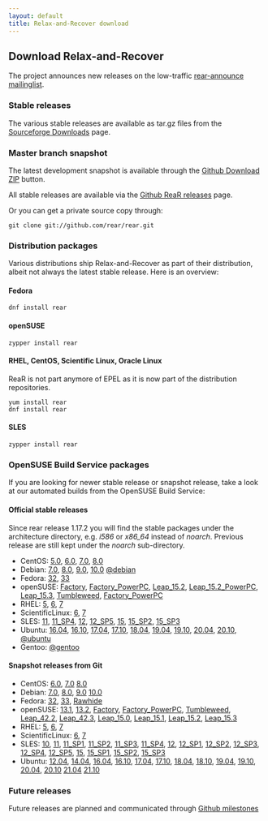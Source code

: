 ```yaml
---
layout: default
title: Relax-and-Recover download
---
```


## Download Relax-and-Recover
The project announces new releases on the low-traffic [rear-announce mailinglist](http://lists.relax-and-recover.org/mailman/listinfo/rear-announce).


### Stable releases
The various stable releases are available as tar.gz files from the
[Sourceforge Downloads](https://sourceforge.net/projects/rear/files/rear/) page.


### Master branch snapshot
The latest development snapshot is available through the [Github Download ZIP](https://github.com/rear/rear/archive/master.zip) button.

All stable releases are available via the [Github ReaR releases](https://github.com/rear/rear/releases) page.

Or you can get a private source copy through:

    git clone git://github.com/rear/rear.git


### Distribution packages
Various distributions ship Relax-and-Recover as part of their distribution,
albeit not always the latest stable release. Here is an overview:

#### Fedora

    dnf install rear

#### openSUSE

    zypper install rear

#### RHEL, CentOS, Scientific Linux, Oracle Linux
ReaR is not part anymore of EPEL as it is now part of the distribution repositories.

    yum install rear
    dnf install rear

#### SLES

    zypper install rear


### OpenSUSE Build Service packages
If you are looking for newer stable release or snapshot release, take a look at
our automated builds from the OpenSUSE Build Service:

#### Official stable releases
Since rear release 1.17.2 you will find the stable packages under the architecture directory, e.g. *i586* or *x86_64* instead of *noarch*. Previous release are still kept under the *noarch* sub-directory.

 * CentOS:
    [5.0](http://download.opensuse.org/repositories/Archiving:/Backup:/Rear/CentOS_CentOS-5/),
    [6.0](http://download.opensuse.org/repositories/Archiving:/Backup:/Rear/CentOS_CentOS-6/),
    [7.0](http://download.opensuse.org/repositories/Archiving:/Backup:/Rear/CentOS_7/),
    [8.0](http://download.opensuse.org/repositories/Archiving:/Backup:/Rear/CentOS_8/)
 * Debian:
    [7.0](http://download.opensuse.org/repositories/Archiving:/Backup:/Rear/Debian_7.0/),
    [8.0](http://download.opensuse.org/repositories/Archiving:/Backup:/Rear/Debian_8.0/),
    [9.0](http://download.opensuse.org/repositories/Archiving:/Backup:/Rear/Debian_9.0/),
    [10.0](http://download.opensuse.org/repositories/Archiving:/Backup:/Rear/Debian_10/)
    [@debian](https://tracker.debian.org/pkg/rear)
 * Fedora:
    [32](http://download.opensuse.org/repositories/Archiving:/Backup:/Rear/Fedora_32/),
    [33](http://download.opensuse.org/repositories/Archiving:/Backup:/Rear/Fedora_33/)
 * openSUSE:
    [Factory](http://download.opensuse.org/repositories/Archiving:/Backup:/Rear/openSUSE_Factory/),
    [Factory_PowerPC](http://download.opensuse.org/repositories/Archiving:/Backup:/Rear/openSUSE_Factory_PowerPC/),
    [Leap_15.2](http://download.opensuse.org/repositories/Archiving:/Backup:/Rear/openSUSE_Leap_15.2/),
    [Leap_15.2_PowerPC](http://download.opensuse.org/repositories/Archiving:/Backup:/Rear/openSUSE_Leap_15.2_PowerPC/),
    [Leap_15.3](http://download.opensuse.org/repositories/Archiving:/Backup:/Rear/openSUSE_Leap_15.3/),
    [Tumbleweed](http://download.opensuse.org/repositories/Archiving:/Backup:/Rear/openSUSE_Tumbleweed/),
    [Factory_PowerPC](http://download.opensuse.org/repositories/Archiving:/Backup:/Rear:/Snapshot/openSUSE_Factory_PowerPC/)
 * RHEL:
    [5](http://download.opensuse.org/repositories/Archiving:/Backup:/Rear/RedHat_RHEL-5/),
    [6](http://download.opensuse.org/repositories/Archiving:/Backup:/Rear/RedHat_RHEL-6/),
    [7](http://download.opensuse.org/repositories/Archiving:/Backup:/Rear/RHEL_7/)
 * ScientificLinux:
    [6](http://download.opensuse.org/repositories/Archiving:/Backup:/Rear/ScientificLinux_6/),
    [7](http://download.opensuse.org/repositories/Archiving:/Backup:/Rear/ScientificLinux_7/)
 * SLES:
    [11](http://download.opensuse.org/repositories/Archiving:/Backup:/Rear/SLE_11/),
    [11_SP4](http://download.opensuse.org/repositories/Archiving:/Backup:/Rear/SLE_11_SP4/),
    [12](http://download.opensuse.org/repositories/Archiving:/Backup:/Rear/SLE_12/),
    [12_SP5](http://download.opensuse.org/repositories/Archiving:/Backup:/Rear/SLE_12_SP5/),
    [15](http://download.opensuse.org/repositories/Archiving:/Backup:/Rear/SLE_15/),
    [15_SP2](http://download.opensuse.org/repositories/Archiving:/Backup:/Rear/SLE_15_SP2/),
    [15_SP3](http://download.opensuse.org/repositories/Archiving:/Backup:/Rear/SLE_15_SP3/)
 * Ubuntu:
    [16.04](http://download.opensuse.org/repositories/Archiving:/Backup:/Rear/xUbuntu_16.04/),
    [16.10](http://download.opensuse.org/repositories/Archiving:/Backup:/Rear/xUbuntu_16.10/),
    [17.04](http://download.opensuse.org/repositories/Archiving:/Backup:/Rear/xUbuntu_17.04/),
    [17.10](http://download.opensuse.org/repositories/Archiving:/Backup:/Rear/xUbuntu_17.10/),
    [18.04](http://download.opensuse.org/repositories/Archiving:/Backup:/Rear/xUbuntu_18.04/),
    [19.04](http://download.opensuse.org/repositories/Archiving:/Backup:/Rear/xUbuntu_19.04/),
    [19.10](http://download.opensuse.org/repositories/Archiving:/Backup:/Rear/xUbuntu_19.10/),
    [20.04](http://download.opensuse.org/repositories/Archiving:/Backup:/Rear/xUbuntu_20.04/),
    [20.10](http://download.opensuse.org/repositories/Archiving:/Backup:/Rear/xUbuntu_20.10/),
    [@ubuntu](https://launchpad.net/ubuntu/+source/rear)
 * Gentoo:
    [@gentoo](https://packages.gentoo.org/package/app-backup/rear)

#### Snapshot releases from Git

 * CentOS:
    [6.0](http://download.opensuse.org/repositories/Archiving:/Backup:/Rear:/Snapshot/CentOS_CentOS-6/),
    [7.0](http://download.opensuse.org/repositories/Archiving:/Backup:/Rear:/Snapshot/CentOS_7/)
    [8.0](http://download.opensuse.org/repositories/Archiving:/Backup:/Rear:/Snapshot/CentOS_8/)
 * Debian:
    [7.0](http://download.opensuse.org/repositories/Archiving:/Backup:/Rear:/Snapshot/Debian_7.0/amd64/),
    [8.0](http://download.opensuse.org/repositories/Archiving:/Backup:/Rear:/Snapshot/Debian_8.0/amd64/),
    [9.0](http://download.opensuse.org/repositories/Archiving:/Backup:/Rear:/Snapshot/Debian_9.0/amd64/)
    [10.0](http://download.opensuse.org/repositories/Archiving:/Backup:/Rear:/Snapshot/Debian_10/amd64/)
 * Fedora:
    [32](http://download.opensuse.org/repositories/Archiving:/Backup:/Rear:/Snapshot/Fedora_32/x86_64/),
    [33](http://download.opensuse.org/repositories/Archiving:/Backup:/Rear:/Snapshot/Fedora_33/x86_64/),
    [Rawhide](http://download.opensuse.org/repositories/Archiving:/Backup:/Rear:/Snapshot/Fedora_Rawhide/)
 * openSUSE:
    [13.1](http://download.opensuse.org/repositories/Archiving:/Backup:/Rear:/Snapshot/openSUSE_13.1/),
    [13.2](http://download.opensuse.org/repositories/Archiving:/Backup:/Rear:/Snapshot/openSUSE_13.2/),
    [Factory](http://download.opensuse.org/repositories/Archiving:/Backup:/Rear:/Snapshot/openSUSE_Factory/),
    [Factory_PowerPC](http://download.opensuse.org/repositories/Archiving:/Backup:/Rear:/Snapshot/openSUSE_Factory_PowerPC/),
    [Tumbleweed](http://download.opensuse.org/repositories/Archiving:/Backup:/Rear:/Snapshot/openSUSE_Tumbleweed/),
    [Leap_42.2](http://download.opensuse.org/repositories/Archiving:/Backup:/Rear:/Snapshot/openSUSE_Leap_42.2/),
    [Leap_42.3](http://download.opensuse.org/repositories/Archiving:/Backup:/Rear:/Snapshot/openSUSE_Leap_42.3/),
    [Leap_15.0](http://download.opensuse.org/repositories/Archiving:/Backup:/Rear:/Snapshot/openSUSE_Leap_15.0/),
    [Leap_15.1](http://download.opensuse.org/repositories/Archiving:/Backup:/Rear:/Snapshot/openSUSE_Leap_15.1/),
    [Leap_15.2](http://download.opensuse.org/repositories/Archiving:/Backup:/Rear:/Snapshot/openSUSE_Leap_15.2/),
    [Leap_15.3](http://download.opensuse.org/repositories/Archiving:/Backup:/Rear:/Snapshot/openSUSE_Leap_15.3/)
 * RHEL:
    [5](http://download.opensuse.org/repositories/Archiving:/Backup:/Rear:/Snapshot/RedHat_RHEL-5/),
    [6](http://download.opensuse.org/repositories/Archiving:/Backup:/Rear:/Snapshot/RedHat_RHEL-6/),
    [7](http://download.opensuse.org/repositories/Archiving:/Backup:/Rear:/Snapshot/RHEL_7/)
 * ScientificLinux:
    [6](http://download.opensuse.org/repositories/Archiving:/Backup:/Rear:/Snapshot/ScientificLinux_6/),
    [7](http://download.opensuse.org/repositories/Archiving:/Backup:/Rear:/Snapshot/ScientificLinux_7/)
 * SLES:
    [10](http://download.opensuse.org/repositories/Archiving:/Backup:/Rear:/Snapshot/SLE_10_SDK/),
    [11](http://download.opensuse.org/repositories/Archiving:/Backup:/Rear:/Snapshot/SLE_11/),
    [11_SP1](http://download.opensuse.org/repositories/Archiving:/Backup:/Rear:/Snapshot/SLE_11_SP1/),
    [11_SP2](http://download.opensuse.org/repositories/Archiving:/Backup:/Rear:/Snapshot/SLE_11_SP2/),
    [11_SP3](http://download.opensuse.org/repositories/Archiving:/Backup:/Rear:/Snapshot/SLE_11_SP3/),
    [11_SP4](http://download.opensuse.org/repositories/Archiving:/Backup:/Rear:/Snapshot/SLE_11_SP4/),
    [12](http://download.opensuse.org/repositories/Archiving:/Backup:/Rear:/Snapshot/SLE_12/),
    [12_SP1](http://download.opensuse.org/repositories/Archiving:/Backup:/Rear:/Snapshot/SLE_12_SP1/),
    [12_SP2](http://download.opensuse.org/repositories/Archiving:/Backup:/Rear:/Snapshot/SLE_12_SP2/),
    [12_SP3](http://download.opensuse.org/repositories/Archiving:/Backup:/Rear:/Snapshot/SLE_12_SP3/),
    [12_SP4](http://download.opensuse.org/repositories/Archiving:/Backup:/Rear:/Snapshot/SLE_12_SP4/),
    [12_SP5](http://download.opensuse.org/repositories/Archiving:/Backup:/Rear:/Snapshot/SLE_12_SP4/),
    [15](http://download.opensuse.org/repositories/Archiving:/Backup:/Rear:/Snapshot/SLE_15/),
    [15_SP1](http://download.opensuse.org/repositories/Archiving:/Backup:/Rear:/Snapshot/SLE_15_SP1/),
    [15_SP2](http://download.opensuse.org/repositories/Archiving:/Backup:/Rear:/Snapshot/SLE_15_SP2/),
    [15_SP3](http://download.opensuse.org/repositories/Archiving:/Backup:/Rear:/Snapshot/SLE_15_SP3/)
 * Ubuntu:
    [12.04](http://download.opensuse.org/repositories/Archiving:/Backup:/Rear:/Snapshot/xUbuntu_12.04/amd64/),
    [14.04](http://download.opensuse.org/repositories/Archiving:/Backup:/Rear:/Snapshot/xUbuntu_14.04/amd64/),
    [16.04](http://download.opensuse.org/repositories/Archiving:/Backup:/Rear:/Snapshot/xUbuntu_16.04/amd64/),
    [16.10](http://download.opensuse.org/repositories/Archiving:/Backup:/Rear:/Snapshot/xUbuntu_16.10/amd64/),
    [17.04](http://download.opensuse.org/repositories/Archiving:/Backup:/Rear:/Snapshot/xUbuntu_17.04/amd64/),
    [17.10](http://download.opensuse.org/repositories/Archiving:/Backup:/Rear:/Snapshot/xUbuntu_17.10/amd64/),
    [18.04](http://download.opensuse.org/repositories/Archiving:/Backup:/Rear:/Snapshot/xUbuntu_18.04/amd64/),
    [18.10](http://download.opensuse.org/repositories/Archiving:/Backup:/Rear:/Snapshot/xUbuntu_18.10/amd64/),
    [19.04](http://download.opensuse.org/repositories/Archiving:/Backup:/Rear:/Snapshot/xUbuntu_19.04/amd64/),
    [19.10](http://download.opensuse.org/repositories/Archiving:/Backup:/Rear:/Snapshot/xUbuntu_19.10/amd64/),
    [20.04](http://download.opensuse.org/repositories/Archiving:/Backup:/Rear:/Snapshot/xUbuntu_20.04/amd64/),
    [20.10](http://download.opensuse.org/repositories/Archiving:/Backup:/Rear:/Snapshot/xUbuntu_20.10/amd64/)
    [21.04](http://download.opensuse.org/repositories/Archiving:/Backup:/Rear:/Snapshot/xUbuntu_21.04/amd64/)
    [21.10](http://download.opensuse.org/repositories/Archiving:/Backup:/Rear:/Snapshot/xUbuntu_21.10/amd64/)


### Future releases
Future releases are planned and communicated through [Github milestones](https://github.com/rear/rear/milestones)
